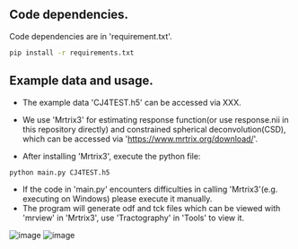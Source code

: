 ## Code dependencies.  
Code dependencies are in 'requirement.txt'.  
```sh
pip install -r requirements.txt
```

## Example data and usage.  
* The example data 'CJ4TEST.h5' can be accessed via XXX.

* We use 'Mrtrix3' for estimating response function(or use response.nii in this repository directly) and constrained spherical deconvolution(CSD), which can be accessed via 'https://www.mrtrix.org/download/'.  

* After installing 'Mrtrix3', execute the python file:

```sh
python main.py CJ4TEST.h5
```

* If the code in 'main.py' encounters difficulties in calling 'Mrtrix3'(e.g. executing on Windows) please execute it manually.  
* The program will generate odf and tck files which can be viewed with 'mrview' in 'Mrtrix3', use 'Tractography' in 'Tools' to view it.

![image ](https://github.com/Euyz/CABLE/assets/33593212/e1d11bad-6171-4077-97b4-680b15ebdd21)
![image](https://github.com/Euyz/CABLE/assets/33593212/76fca208-a825-4109-bf2c-1382c2fbb889)

